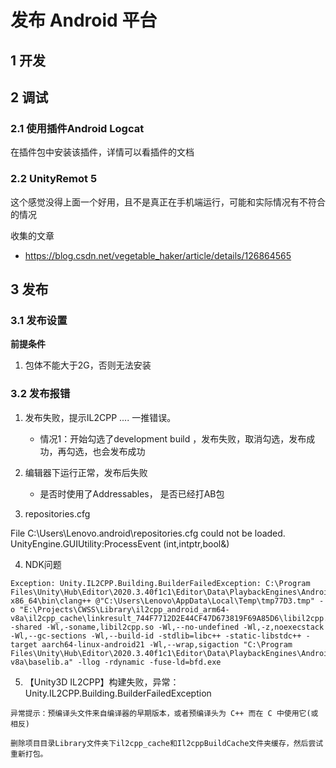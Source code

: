 # 发布 Android 平台

## 1 开发




## 2 调试

### 2.1 使用插件Android Logcat

在插件包中安装该插件，详情可以看插件的文档


### 2.2 UnityRemot 5

这个感觉没得上面一个好用，且不是真正在手机端运行，可能和实际情况有不符合的情况

收集的文章

- https://blog.csdn.net/vegetable_haker/article/details/126864565


## 3 发布

### 3.1 发布设置

**前提条件**

1. 包体不能大于2G，否则无法安装


### 3.2 发布报错

1. 发布失败，提示IL2CPP .... 一推错误。

    - 情况1：开始勾选了development build ，发布失败，取消勾选，发布成功，再勾选，也会发布成功

2. 编辑器下运行正常，发布后失败
    
    - 是否时使用了Addressables， 是否已经打AB包

3.  repositories.cfg

File C:\Users\Lenovo\.android\repositories.cfg could not be loaded.
UnityEngine.GUIUtility:ProcessEvent (int,intptr,bool&)


4. NDK问题

```
Exception: Unity.IL2CPP.Building.BuilderFailedException: C:\Program Files\Unity\Hub\Editor\2020.3.40f1c1\Editor\Data\PlaybackEngines\AndroidPlayer\NDK\toolchains\llvm\prebuilt\windows-x86_64\bin\clang++ @"C:\Users\Lenovo\AppData\Local\Temp\tmp77D3.tmp" -o "E:\Projects\CWSS\Library\il2cpp_android_arm64-v8a\il2cpp_cache\linkresult_744F7712D2E44CF47D673819F69A85D6\libil2cpp.so" -shared -Wl,-soname,libil2cpp.so -Wl,--no-undefined -Wl,-z,noexecstack -Wl,--gc-sections -Wl,--build-id -stdlib=libc++ -static-libstdc++ -target aarch64-linux-android21 -Wl,--wrap,sigaction "C:\Program Files\Unity\Hub\Editor\2020.3.40f1c1\Editor\Data\PlaybackEngines\AndroidPlayer\Variations\il2cpp\Development\StaticLibs\arm64-v8a\baselib.a" -llog -rdynamic -fuse-ld=bfd.exe

```

5. 【Unity3D IL2CPP】构建失败，异常：Unity.IL2CPP.Building.BuilderFailedException

```
异常提示：预编译头文件来自编译器的早期版本，或者预编译头为 C++ 而在 C 中使用它(或相反)

删除项目目录Library文件夹下il2cpp_cache和Il2cppBuildCache文件夹缓存，然后尝试重新打包。

```
